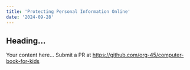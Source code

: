 ```yaml
---
title: 'Protecting Personal Information Online'
date: '2024-09-28'
---
```


## Heading...
Your content here...
Submit a PR at https://github.com/org-45/computer-book-for-kids
